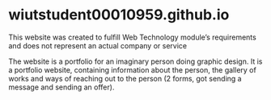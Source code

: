 # wiutstudent00010959.github.io
This website was created to fulfill Web Technology module’s
requirements and does not represent an actual company or service

The website is a portfolio for an imaginary person doing graphic design. 
It is a portfolio website, containing information about the person, the gallery of works and ways of reaching out to the person (2 forms, got sending a message and sending an offer).
